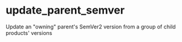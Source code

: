 # update_parent_semver
Update an "owning" parent's SemVer2 version from a group of child products' versions
